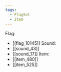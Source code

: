 ```yaml
---
tags:
  - FlagSet
  - Item
---
```

Flag:
- [[flag_10145]]
Sound:
- [[sound_43]]
- [[sound_17]]
Item:
- [[item_480]]
- [[item_525]]
